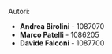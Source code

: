 Autori:

- <b>Andrea Birolini</b> - 1087070
- <b>Marco Patelli</b> - 1086205
- <b>Davide Falconi</b> - 1087700
